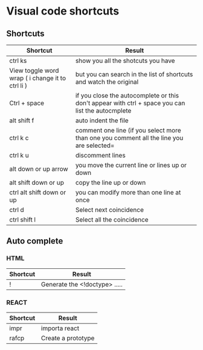 # Visual code shortcuts 

## Shortcuts 

|Shortcut | Result | 
|----|----|
|ctrl ks|show you all the shotcuts you have|
|View toggle word wrap ( i change it to ctrl li ) |but you can search in the list of shortcuts and watch the original|  
|Ctrl + space |if you close the autocomplete or this don't appear with ctrl + space you can list the autocmplete |
|alt  shift  f |auto indent the file |
|ctrl k c |comment one line (if you select more than one you comment all the line you are selected= |
|ctrl k u |discomment lines |
|alt  down or up arrow |you move the current line or lines up or down |
|alt shift down or up|copy the line up or down   |
|ctrl alt shift down or up |you can modify more than one line at once |
|ctrl d |Select next coincidence |
|ctrl shift l  |Select all the coincidence |

## Auto complete 

### HTML 
|Shortcut | Result | 
|----|----|
| ! | Generate the <!doctype> <head> </head> <body> ..... |


### REACT 
|Shortcut | Result | 
|----|----|
| impr | importa react |
| rafcp | Create a prototype | 
 
